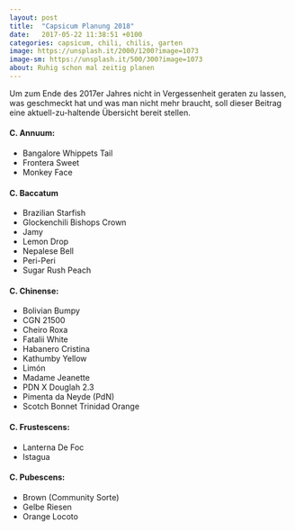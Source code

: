 ```yaml
---
layout: post
title:  "Capsicum Planung 2018"
date:   2017-05-22 11:38:51 +0100
categories: capsicum, chili, chilis, garten
image: https://unsplash.it/2000/1200?image=1073
image-sm: https://unsplash.it/500/300?image=1073
about: Ruhig schon mal zeitig planen
---
```


Um zum Ende des 2017er Jahres nicht in Vergessenheit geraten zu lassen, was geschmeckt hat und was man nicht mehr braucht, soll dieser Beitrag eine aktuell-zu-haltende Übersicht bereit stellen.


#### C. Annuum:
- Bangalore Whippets Tail
- Frontera Sweet
- Monkey Face

#### C. Baccatum
- Brazilian Starfish
- Glockenchili Bishops Crown
- Jamy
- Lemon Drop
- Nepalese Bell
- Peri-Peri
- Sugar Rush Peach

#### C. Chinense:
- Bolivian Bumpy
- CGN 21500
- Cheiro Roxa
- Fatalii White
- Habanero Cristina
- Kathumby Yellow
- Limón
- Madame Jeanette
- PDN X Douglah 2.3
- Pimenta da Neyde (PdN)
- Scotch Bonnet Trinidad Orange

#### C. Frustescens:
- Lanterna De Foc
- Istagua

#### C. Pubescens:
- Brown (Community Sorte)
- Gelbe Riesen
- Orange Locoto

